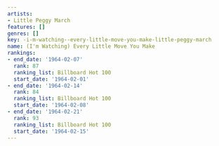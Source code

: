 ```yaml
---
artists:
- Little Peggy March
features: []
genres: []
key: -i-m-watching--every-little-move-you-make-little-peggy-march
name: (I'm Watching) Every Little Move You Make
rankings:
- end_date: '1964-02-07'
  rank: 87
  ranking_list: Billboard Hot 100
  start_date: '1964-02-01'
- end_date: '1964-02-14'
  rank: 84
  ranking_list: Billboard Hot 100
  start_date: '1964-02-08'
- end_date: '1964-02-21'
  rank: 93
  ranking_list: Billboard Hot 100
  start_date: '1964-02-15'
---
```


